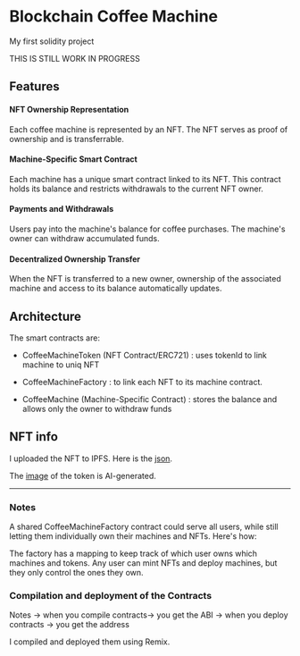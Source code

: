 # Blockchain Coffee Machine

My first solidity project

THIS IS STILL WORK IN PROGRESS

## Features

#### NFT Ownership Representation
Each coffee machine is represented by an NFT. The NFT serves as proof of ownership and is transferrable.

#### Machine-Specific Smart Contract
Each machine has a unique smart contract linked to its NFT. This contract holds its balance and restricts withdrawals to the current NFT owner.

#### Payments and Withdrawals
Users pay into the machine's balance for coffee purchases. The machine's owner can withdraw accumulated funds.

#### Decentralized Ownership Transfer
When the NFT is transferred to a new owner, ownership of the associated machine and access to its balance automatically updates.

## Architecture

The smart contracts are:

- CoffeeMachineToken (NFT Contract/ERC721) : uses tokenId to link machine to uniq NFT
  
- CoffeeMachineFactory : to link each NFT to its machine contract.
  
- CoffeeMachine (Machine-Specific Contract) : stores the balance and allows only the owner to withdraw funds

## NFT info

I uploaded the NFT to IPFS. Here is the [json](https://ipfs.io/ipfs/bafkreiguhoo2jy4c73kxdsd7d2ebcjjgw5boqsujddhoyje5oewe5oedum).

The [image](utils/CoffeeMachine.jpg) of the token is AI-generated.

----

### Notes

A shared CoffeeMachineFactory contract could serve all users, while still letting them individually own their machines and NFTs. Here's how:

The factory has a mapping to keep track of which user owns which machines and tokens.
Any user can mint NFTs and deploy machines, but they only control the ones they own.

### Compilation and deployment of the Contracts

Notes
-> when you compile contracts-> you get the ABI
-> when you deploy contracts -> you get the address

I compiled and deployed them using Remix.
